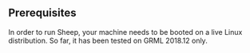 ## Prerequisites

In order to run Sheep, your machine needs to be booted on a live Linux distribution. So far, it has been tested on GRML 2018.12 only.
